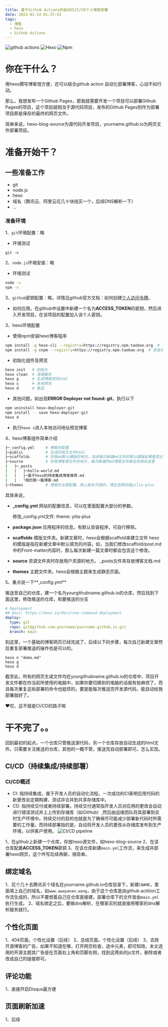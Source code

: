 ```yaml
---
title: 基于Github Actions的自动化CI/CD个人博客部署
date: 2023-01-24 01:37:53
tags: 
  - 博客
  - hexo
  - Github Actions
---
```

<img alt="github actions" src="https://img.shields.io/badge/-Github_Actions-2088FF?style=flat-square&logo=github-actions&logoColor=white" /> <img alt="Hexo" src="https://img.shields.io/badge/-Hexo-2088FF?style=flat-square&logo=hexo&logoColor=white" /> <img alt="Npm" src="https://img.shields.io/badge/-Npm-2088FF?style=flat-square&logo=npm&logoColor=white" /> 

# 你在干什么？

用hexo撰写博客很方便，还可以结合github action 自动化部署博客，心动不如行动。

那么，我想发布一个Github Pages，那我就需要开发一个项目可以部署Github Pages的项目，这个项目就相当于源代码项目，发布的Github Pages则作为部署项目即是保存的最终的网页文件。

简单来说，hexo-blog-source为源代码开发项目，yourname.github.io为网页文件部署项目。


# 准备开始干？
## 一些准备工作
- git
- node.js
- hexo
- 域名（腾讯云、阿里云花几十块钱买一个，后续DNS解析一下）
- ...

### 准备环境
1、`git`环境配置：略
- 环境测试
```
git -v
```

2、`node.js`环境安装：略
- 环境测试
```bash
node -v
npm -v
```

3、`github`密钥配置：略，详情见github官方文档：如何创建[个人访问令牌](https://docs.github.com/en/authentication/keeping-your-account-and-data-secure/creating-a-personal-access-token)。

- 如何应用，在github中设置中新建一个名为**ACCESS_TOKEN**的密钥，然后进入开发项目，在该项目的配置加入该个人密钥。

3、hexo环境配置
- 使用npm安装hexo博客程序
```bash
npm install -g hexo-cli --registry=https://registry.npm.taobao.org  # 安装淘宝源npm
npm install -g cnpm --registry=https://registry.npm.taobao.org  # 安装淘宝源cnpm
```
- 初始化组件及预览
```bash
hexo init   # 初始化
hexo clean  # 清理缓存
hexo g      # 生成博客网页html
hexo s      # 本地预览
hexo d      # 推送
```
- 其他问题，如出现**ERROR Deployer not found: git**，执行以下
```bash
npm uninstall hexo-deployer-git
npm install -- save hexo-deployer-git
hexo d
```

- 执行`hexo s`进入本地访问地址预览博客

4、hexo博客组件简单介绍

```bash
├─_config.yml     # 博客的配置
├─public          # 生成的网页文件html
├─scaffolds       # 存放md默认模版的地方，后续每次新建md文件的默认模版如果要变动，修改post.md即可
├─source          # 存放博客源文件的地方，每次新建的md博客文件都会存放在这里
|   ├─_posts
|   |   ├─hello-world.md
|   |   ├─基于hexo的持续集成博客推荐.md
|   |   └我的第一篇博客.md
├─themes          # 博客的主题配置，网上挺多开源的，博主选用的是yilia-plus
```

具体来说，

- **_config.yml**
  网站的配置信息，可以在里面配置大部分的参数。

  修改_config.yml文件: theme: yilia-plus

- **package.json**
  应用程序的信息。有默认安装程序，可自行移除。

- **scaffolds**
  模版文件夹。新建文章时，hexo会根据scaffold来建立文件
  hexo的模版是指在新建文章中默认填充的内容。如，当我们修改scaffold/post.md中的Front-matter内容时，那么每次新建一篇文章时都会包含这个修改。

- **source**
  资源文件夹时存放用户资源的地方。
  _posts文件夹存放博客文档.md

- **themes**
  主题文件夹。hexo会根据主题来生成静态页面。

5、重点说一下**_config.yml**

推送至自己的仓库，建一个名为yourgithubname.github.io的仓库，然后找到下面这里，修改推送的仓库，和要推送的分支

```yaml
# Deployment
## Docs: https://hexo.io/docs/one-command-deployment
deploy:
  type: git
  repo: git@github.com:yourname/yourname.github.io.git
  branch: main
```

到这里，一个基础的博客网页已经完成了，后续以下的步骤，每次自己新建文章然后重复部署推送的操作也是可以的。

```
hexo n "demo.md"
hexo g
hexo d
```

截至此，所有的网页生成文件均在yourgithubname.github.io的仓库中，项目开发文件都在你当前所使用的电脑中，如果你要切换别的电脑的话就有些麻烦了，而且每次重复这些部署的命令也挺烦的。要是能每次推送完开发源代码，能自动给我部署就好了。

❤哎，这不就是CI/CD的路子嘛

# 干不完了。。
回到最初的起点，一个仓库只管推送源代码，另一个仓库存放自动生成的html文件。只需要关注推送的仓库，其他的一概不管，推送完自动部署即可。怎么实现。
## CI/CD（持续集成/持续部署）
### CI/CD概述
- CI: 指持续集成，属于开发人员的自动化流程。一次成功的CI表明应用代码的新更改会定期构建、测试并合并到共享存储库中。
- CD: 指持续交付或者持续部署。持续交付通常指开发人员对应用的更改会自动进行错误测试并上上传到存储库（如GitHub）,然后由运维团队将其部署到实时生产环境中。持续交付的目的也就是为了确保尽可能减少部署新代码时所需要的工作量。而持续部署指的是，自动将开发人员的更改从存储库发布到生产环境，以供客户使用。
![CI/CD pipeline](https://resources.github.com/assets/img/ci-cd/pipeline.png "CI/CD pipeline")

1、在github上新建一个仓库，存放hexo源文件，如hexo-blog-source
2、在该仓库配置**ACCESS_TOKEN**密钥
3、在该仓库新建`main.yml`工作流，来生成并部署hexo网页，这个咋写后续再聊，很简单。

## 绑定域名
1、花个几十去腾讯买个域名在yourname.github.io仓库目录下，新建`CNAME`，里面填上自己的域名，如`www.awayanan.wang`，由于这个仓库是由github actition工作流生成的，所以不要想着自己在仓库直接建，部署仓库下的文件皆由`main.yml`执行生成。
2、域名绑定之后，要做dns解析，在哪家买的就直接用哪家的dns解析服务就行。

## 个性化页面
1、404页面，个性化设置（后续）
2、总结页面，个性化设置（后续）
3、去除开源博客的广告，如果不知道在哪，打开网页检查，选中元素，即可知晓，本文选用的开源主题其广告是在页面右上角和页脚右侧，找到这两处的js文件，删除或者改成自己的链接即可。


## 评论功能
1、直接开启Disqus最方便


## 页面刷新加速
1、后续


